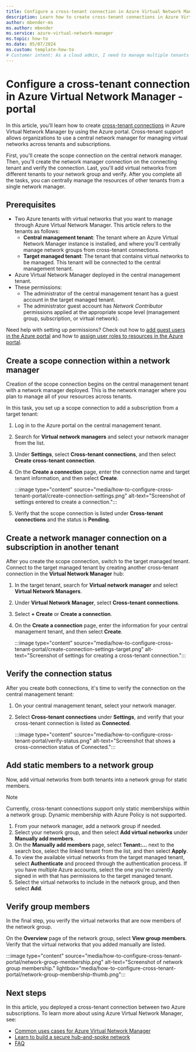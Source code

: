 ```yaml
---
title: Configure a cross-tenant connection in Azure Virtual Network Manager - Portal
description: Learn how to create cross-tenant connections in Azure Virtual Network Manager to support virtual networks across subscriptions and management groups in different tenants.
author: mbender-ms
ms.author: mbender
ms.service: azure-virtual-network-manager
ms.topic: how-to 
ms.date: 05/07/2024
ms.custom: template-how-to 
# Customer intent: As a cloud admin, I need to manage multiple tenants from a single network manager so that I can easily manage all network resources governed by Azure Virtual Network Manager.
---
```


# Configure a cross-tenant connection in Azure Virtual Network Manager - portal

In this article, you'll learn how to create [cross-tenant connections](concept-cross-tenant.md) in Azure Virtual Network Manager by using the Azure portal. Cross-tenant support allows organizations to use a central network manager for managing virtual networks across tenants and subscriptions.

First, you'll create the scope connection on the central network manager. Then, you'll create the network manager connection on the connecting tenant and verify the connection. Last, you'll add virtual networks from different tenants to your network group and verify. After you complete all the tasks, you can centrally manage the resources of other tenants from a single network manager.

## Prerequisites

- Two Azure tenants with virtual networks that you want to manage through Azure Virtual Network Manager. This article refers to the tenants as follows:
  - **Central management tenant**: The tenant where an Azure Virtual Network Manager instance is installed, and where you'll centrally manage network groups from cross-tenant connections.
  - **Target managed tenant**: The tenant that contains virtual networks to be managed. This tenant will be connected to the central management tenant.
- Azure Virtual Network Manager deployed in the central management tenant.
- These permissions:
  - The administrator of the central management tenant has a guest account in the target managed tenant.
  - The administrator guest account has *Network Contributor* permissions applied at the appropriate scope level (management group, subscription, or virtual network).  

Need help with setting up permissions? Check out how to [add guest users in the Azure portal](../active-directory/external-identities/b2b-quickstart-add-guest-users-portal.md) and how to [assign user roles to resources in the Azure portal](../role-based-access-control/role-assignments-portal.yml).

## Create a scope connection within a network manager

Creation of the scope connection begins on the central management tenant with a network manager deployed. This is the network manager where you plan to manage all of your resources across tenants. 

In this task, you set up a scope connection to add a subscription from a target tenant:

1. Log in to the Azure portal on the central management tenant.
1. Search for **Virtual network managers** and select your network manager from the list.
1. Under **Settings**, select **Cross-tenant connections**, and then select **Create cross-tenant connection**.
1. On the **Create a connection** page, enter the connection name and target tenant information, and then select **Create**.

   :::image type="content" source="media/how-to-configure-cross-tenant-portal/create-connection-settings.png" alt-text="Screenshot of settings entered to create a connection.":::

1. Verify that the scope connection is listed under **Cross-tenant connections** and the status is **Pending**.

## Create a network manager connection on a subscription in another tenant

After you create the scope connection, switch to the target managed tenant. Connect to the target managed tenant by creating another cross-tenant connection in the **Virtual Network Manager** hub:

1. In the target tenant, search for **Virtual network manager** and select **Virtual Network Managers**.
1. Under **Virtual Network Manager**, select **Cross-tenant connections**.
1. Select **+ Create** or **Create a connection**.
1. On the **Create a connection** page, enter the information for your central management tenant, and then select **Create**.

   :::image type="content" source="media/how-to-configure-cross-tenant-portal/create-connection-settings-target.png" alt-text="Screenshot of settings for creating a cross-tenant connection.":::

## Verify the connection status

After you create both connections, it's time to verify the connection on the central management tenant:

1. On your central management tenant, select your network manager.
1. Select **Cross-tenant connections** under **Settings**, and verify that your cross-tenant connection is listed as **Connected**.

   :::image type="content" source="media/how-to-configure-cross-tenant-portal/verify-status.png" alt-text="Screenshot that shows a cross-connection status of Connected.":::

## Add static members to a network group

Now, add virtual networks from both tenants into a network group for static members. 

> [!NOTE]
> Currently, cross-tenant connections support only static memberships within a network group. Dynamic membership with Azure Policy is not supported.

1. From your network manager, add a network group if needed.
1. Select your network group, and then select **Add virtual networks** under **Manually add members**.
1. On the **Manually add members** page, select **Tenant:...** next to the search box, select the linked tenant from the list, and then select **Apply**.
1. To view the available virtual networks from the target managed tenant, select **Authenticate** and proceed through the authentication process. If you have multiple Azure accounts, select the one you're currently signed in with that has permissions to the target managed tenant.
1. Select the virtual networks to include in the network group, and then select **Add**.

## Verify group members

In the final step, you verify the virtual networks that are now members of the network group.

On the **Overview** page of the network group, select **View group members**. Verify that the virtual networks that you added manually are listed.

:::image type="content" source="media/how-to-configure-cross-tenant-portal/network-group-membership.png" alt-text="Screenshot of network group membership." lightbox="media/how-to-configure-cross-tenant-portal/network-group-membership-thumb.png":::

## Next steps

In this article, you deployed a cross-tenant connection between two Azure subscriptions. To learn more about using Azure Virtual Network Manager, see:
- [Common uses cases for Azure Virtual Network Manager](concept-use-cases.md)
- [Learn to build a secure hub-and-spoke network](tutorial-create-secured-hub-and-spoke.md)
- [FAQ](faq.md)

